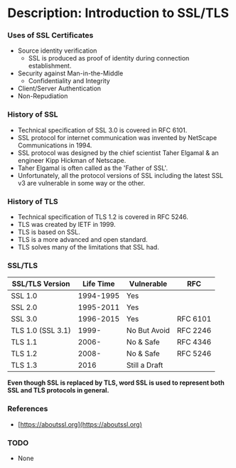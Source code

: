 # Description: Introduction to SSL/TLS

### Uses of SSL Certificates
* Source identity verification
    - SSL is produced as proof of identity during connection establishment.
* Security against Man-in-the-Middle
    - Confidentiality and Integrity
* Client/Server Authentication
* Non-Repudiation

### History of SSL
* Technical specification of SSL 3.0 is covered in RFC 6101.
* SSL protocol for internet communication was invented by NetScape Communications in 1994.
* SSL protocol was designed by the chief scientist Taher Elgamal & an engineer Kipp Hickman of Netscape.
* Taher Elgamal is often called as the 'Father of SSL'.
* Unfortunately, all the protocol versions of SSL including the latest SSL v3 are vulnerable in some way or the other.

### History of TLS
* Technical specification of TLS 1.2 is covered in RFC 5246.
* TLS was created by IETF in 1999. 
* TLS is based on SSL. 
* TLS is a more advanced and open standard. 
* TLS solves many of the limitations that SSL had. 

### SSL/TLS 
| SSL/TLS Version   |Life Time  | Vulnerable    | RFC      |
|-------------------|-----------|---------------|----------|
| SSL 1.0           | 1994-1995 | Yes           |          |
| SSL 2.0           | 1995-2011 | Yes           |          |
| SSL 3.0           | 1996-2015 | Yes           | RFC 6101 |
| TLS 1.0 (SSL 3.1) | 1999-     | No But Avoid  | RFC 2246 |
| TLS 1.1           | 2006-     | No & Safe     | RFC 4346 |
| TLS 1.2           | 2008-     | No & Safe     | RFC 5246 |
| TLS 1.3           | 2016      | Still a Draft |          |

**Even though SSL is replaced by TLS, word SSL is used to represent both SSL and TLS protocols in general.**

### References
* [https://aboutssl.org](https://aboutssl.org)

### TODO
* None
